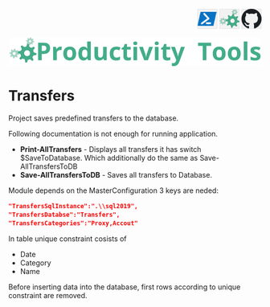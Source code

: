<!--Category:Powershell--> 
 <p align="right">
    <a href="https://www.powershellgallery.com/packages/ProductivityTools.Transfers/"><img src="Images/Header/Powershell_border_40px.png" /></a>
    <a href="http://productivitytools.tech/transfers/"><img src="Images/Header/ProductivityTools_green_40px_2.png" /><a> 
    <a href="https://github.com/pwujczyk/ProductivityTools.Transfers/"><img src="Images/Header/Github_border_40px.png" /></a>
</p>
<p align="center">
    <a href="http://productivitytools.tech/">
        <img src="Images/Header/LogoTitle_green_500px.png" />
    </a>
</p>


#   Transfers

Project saves predefined transfers to the database.

<!--more-->

Following documentation is not enough for running application.

- **Print-AllTransfers** - Displays all transfers it has switch $SaveToDatabase. Which additionally do the same as Save-AllTransfersToDB
- **Save-AllTransfersToDB** - Saves all transfers to Database.

Module depends on the MasterConfiguration 3 keys are neded:

```json
"TransfersSqlInstance":".\\sql2019",
"TransfersDatabse":"Transfers",
"TransfersCategories":"Proxy,Accout"
```

In table unique constraint cosists of 
- Date
- Category
- Name

Before inserting data into the database, first rows according to unique constraint are removed.
